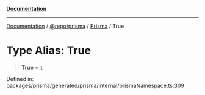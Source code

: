 [**Documentation**](../../../../../README.md)

***

[Documentation](../../../../../README.md) / [@repo/prisma](../../../README.md) / [Prisma](../README.md) / True

# Type Alias: True

> **True** = `1`

Defined in: packages/prisma/generated/prisma/internal/prismaNamespace.ts:309

